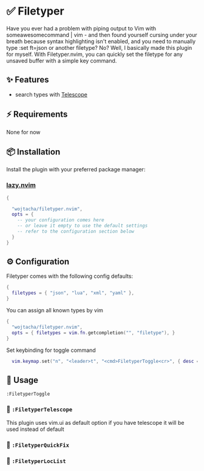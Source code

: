 # ✅  Filetyper
 
Have you ever had a problem with piping output to Vim with someawesomecommand | vim - and then found yourself cursing under your breath because syntax highlighting isn't enabled, and you need to manually type :set ft=json or another filetype? No? Well, I basically made this plugin for myself. With Filetyper.nvim, you can quickly set the filetype for any unsaved buffer with a simple key command.

## ✨ Features

- search types with [Telescope](https://github.com/nvim-telescope/telescope.nvim)

## ⚡️ Requirements

None for now

## 📦 Installation

Install the plugin with your preferred package manager:

### [lazy.nvim](https://github.com/folke/lazy.nvim)

```lua
{

  "wojtacha/filetyper.nvim",
  opts = {
    -- your configuration comes here
    -- or leave it empty to use the default settings
    -- refer to the configuration section below
  }
}
```

## ⚙️ Configuration

Filetyper comes with the following config defaults:

```lua
{
  filetypes = { "json", "lua", "xml", "yaml" },
}

```

You can assign all known types by vim

```lua
{
  "wojtacha/filetyper.nvim",
  opts = { filetypes = vim.fn.getcompletion("", "filetype"), }
}
```

Set keybinding for toggle command

```lua
  vim.keymap.set("n", "<leader>t", "<cmd>FiletyperToggle<cr>", { desc = "Toggle Filetyper" })
```


## 🚀 Usage

```vim
:FiletyperToggle
```

### 🔭 `:FiletyperTelescope`
This plugin uses vim.ui as default option if you have telescope it will be used instead of default

### 🔎 `:FiletyperQuickFix`

### 🔎 `:FiletyperLocList`


